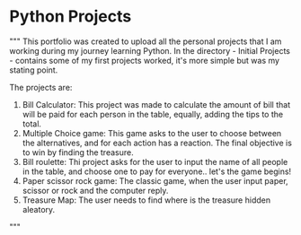 # Python Projects

"""
This portfolio was created to upload all the personal projects that I am working during my journey learning Python.
In the directory - Initial Projects - contains some of my first projects worked, it's more simple but was my stating point.

The projects are:
1. Bill Calculator: This project was made to calculate the amount of bill that will be paid for each person in the table, equally, adding the tips to the total.
2. Multiple Choice game: This game asks to the user to choose between the alternatives, and for each action has a reaction. The final objective is to win by finding the treasure.
3. Bill roulette: Thi project asks for the user to input the name of all people in the table, and choose one to pay for everyone.. let's the game begins!
4. Paper scissor rock game: The classic game, when the user input paper, scissor or rock and the computer reply.
5. Treasure Map: The user needs to find where is the treasure hidden aleatory. 

"""
